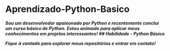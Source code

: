 # Aprendizado-Python-Basico

<b><i>Sou um desenvolvedor apaixonado por Python e recentemente concluí um curso básico de Python. Estou animado para aplicar meus conhecimentos em projetos interessantes!  ## Habilidade  - Python Básico 

<i>Fique à vontade para explorar meus repositórios e entrar em contato! 

